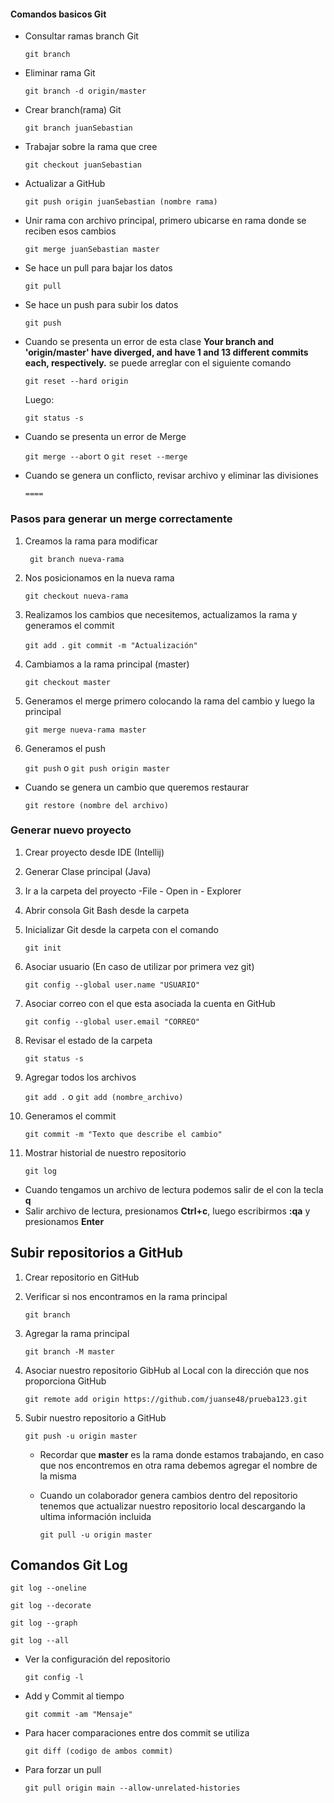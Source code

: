 #### Comandos basicos Git
- Consultar ramas branch Git

    ```git branch```

- Eliminar rama Git

    ```git branch -d origin/master```

- Crear branch(rama) Git

    ```git branch juanSebastian```

- Trabajar sobre la rama que cree

    ```git checkout juanSebastian```

- Actualizar a GitHub

    ```git push origin juanSebastian (nombre rama)```

- Unir rama con archivo principal, primero ubicarse en rama donde se reciben esos cambios

    ```git merge juanSebastian master```

- Se hace un pull para bajar los datos

    ```git pull```

- Se hace un push para subir los datos

    ```git push```

- Cuando se presenta un error de esta clase **Your branch and 'origin/master' have diverged,
and have 1 and 13 different commits each, respectively.** se puede arreglar con el siguiente comando

    ```git reset --hard origin```

    Luego:

    ```git status -s```

- Cuando se presenta un error de Merge

    ```git merge --abort``` o ```git reset --merge```

- Cuando se genera un conflicto, revisar archivo y eliminar las divisiones

    ```====``` 

### Pasos para generar un merge correctamente
1. Creamos la rama para modificar

    ``` git branch nueva-rama```

2. Nos posicionamos en la nueva rama

    ```git checkout nueva-rama```
    
3. Realizamos los cambios que necesitemos, actualizamos la rama y generamos el commit

    ```git add .```
    ```git commit -m "Actualización"```
    
4. Cambiamos a la rama principal (master)

    ```git checkout master```
    
5. Generamos el merge primero colocando la rama del cambio y luego la principal

    ```git merge nueva-rama master```

6. Generamos el push
    
    ```git push```
    o
    ```git push origin master```
    
- Cuando se genera un cambio que queremos restaurar

    ```git restore (nombre del archivo)```

### Generar nuevo proyecto

1. Crear proyecto desde IDE (Intellij)
2. Generar Clase principal (Java)
3. Ir a la carpeta del proyecto -File - Open in - Explorer
4. Abrir consola Git Bash desde la carpeta
5. Inicializar Git desde la carpeta con el comando

    ```git init```
    
6. Asociar usuario (En caso de utilizar por primera vez git)

    ```git config --global user.name "USUARIO"```
    
7. Asociar correo con el que esta asociada la cuenta en GitHub

    ```git config --global user.email "CORREO"```
    
8. Revisar el estado de la carpeta
    
    ```git status -s```

9. Agregar todos los archivos

    ```git add .``` o ```git add (nombre_archivo)```

10. Generamos el commit

    ```git commit -m "Texto que describe el cambio"```
    
11. Mostrar historial de nuestro repositorio

    ```git log```

- Cuando tengamos un archivo de lectura podemos salir de el con la tecla **q**
- Salir archivo de lectura, presionamos **Ctrl+c**, luego escribirmos **:qa** y presionamos **Enter**

## Subir repositorios a GitHub
1. Crear repositorio en GitHub
2. Verificar si nos encontramos en la rama principal
    
    ```git branch```

3. Agregar la rama principal
    
    ```git branch -M master```
    
4. Asociar nuestro repositorio GibHub al Local con la dirección que nos proporciona GitHub

    ```git remote add origin https://github.com/juanse48/prueba123.git```
    
5. Subir nuestro repositorio a GitHub

    ```git push -u origin master```
    
    - Recordar que **master** es la rama donde estamos trabajando, en caso que nos encontremos en otra rama debemos agregar el nombre de la misma
    
    - Cuando un colaborador genera cambios dentro del repositorio tenemos que actualizar nuestro repositorio local descargando la ultima información incluida

        ```git pull -u origin master```


## Comandos Git Log

   ```git log --oneline```
    
   ```git log --decorate```

   ```git log --graph```

   ```git log --all```
 
 * Ver la configuración del repositorio
 
     ```git config -l```
     
 * Add y Commit al tiempo
    
   ```git commit -am "Mensaje"```
    
* Para hacer comparaciones entre dos commit se utiliza

   ```git diff (codigo de ambos commit)```
   
* Para forzar un pull

    ```git pull origin main --allow-unrelated-histories```